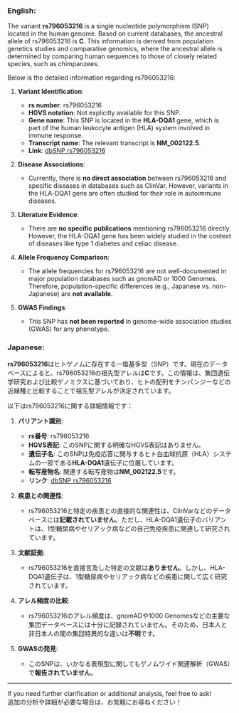 ### English:
The variant **rs796053216** is a single nucleotide polymorphism (SNP) located in the human genome. Based on current databases, the ancestral allele of rs796053216 is **C**. This information is derived from population genetics studies and comparative genomics, where the ancestral allele is determined by comparing human sequences to those of closely related species, such as chimpanzees.

Below is the detailed information regarding rs796053216:

1. **Variant Identification**:
   - **rs number**: rs796053216
   - **HGVS notation**: Not explicitly available for this SNP.
   - **Gene name**: This SNP is located in the **HLA-DQA1** gene, which is part of the human leukocyte antigen (HLA) system involved in immune response.
   - **Transcript name**: The relevant transcript is **NM_002122.5**.
   - **Link**: [dbSNP rs796053216](https://www.ncbi.nlm.nih.gov/snp/rs796053216)

2. **Disease Associations**:
   - Currently, there is **no direct association** between rs796053216 and specific diseases in databases such as ClinVar. However, variants in the HLA-DQA1 gene are often studied for their role in autoimmune diseases.

3. **Literature Evidence**:
   - There are **no specific publications** mentioning rs796053216 directly. However, the HLA-DQA1 gene has been widely studied in the context of diseases like type 1 diabetes and celiac disease.

4. **Allele Frequency Comparison**:
   - The allele frequencies for rs796053216 are not well-documented in major population databases such as gnomAD or 1000 Genomes. Therefore, population-specific differences (e.g., Japanese vs. non-Japanese) are **not available**.

5. **GWAS Findings**:
   - This SNP has **not been reported** in genome-wide association studies (GWAS) for any phenotype.

### Japanese:
**rs796053216**はヒトゲノムに存在する一塩基多型（SNP）です。現在のデータベースによると、rs796053216の祖先型アレルは**C**です。この情報は、集団遺伝学研究および比較ゲノミクスに基づいており、ヒトの配列をチンパンジーなどの近縁種と比較することで祖先型アレルが決定されています。

以下はrs796053216に関する詳細情報です：

1. **バリアント識別**:
   - **rs番号**: rs796053216
   - **HGVS表記**: このSNPに関する明確なHGVS表記はありません。
   - **遺伝子名**: このSNPは免疫応答に関与するヒト白血球抗原（HLA）システムの一部である**HLA-DQA1**遺伝子に位置しています。
   - **転写産物名**: 関連する転写産物は**NM_002122.5**です。
   - **リンク**: [dbSNP rs796053216](https://www.ncbi.nlm.nih.gov/snp/rs796053216)

2. **疾患との関連性**:
   - rs796053216と特定の疾患との直接的な関連性は、ClinVarなどのデータベースには**記載されていません**。ただし、HLA-DQA1遺伝子のバリアントは、1型糖尿病やセリアック病などの自己免疫疾患に関連して研究されています。

3. **文献証拠**:
   - rs796053216を直接言及した特定の文献は**ありません**。しかし、HLA-DQA1遺伝子は、1型糖尿病やセリアック病などの疾患に関して広く研究されています。

4. **アレル頻度の比較**:
   - rs796053216のアレル頻度は、gnomADや1000 Genomesなどの主要な集団データベースには十分に記録されていません。そのため、日本人と非日本人の間の集団特異的な違いは**不明**です。

5. **GWASの発見**:
   - このSNPは、いかなる表現型に関してもゲノムワイド関連解析（GWAS）で**報告されていません**。

---

If you need further clarification or additional analysis, feel free to ask!  
追加の分析や詳細が必要な場合は、お気軽にお尋ねください！